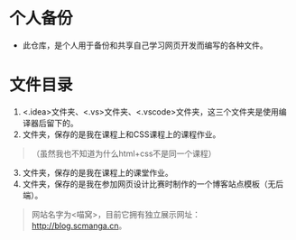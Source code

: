 # 个人备份
*   此仓库，是个人用于备份和共享自己学习网页开发而编写的各种文件。

# 文件目录
1.  <.idea>文件夹、<.vs>文件夹、<.vscode>文件夹，这三个文件夹是使用编译器后留下的。
2.  <Class>文件夹，保存的是我在<html>课程上和CSS课程上的课程作业。
>   （虽然我也不知道为什么html+css不是同一个课程）
3.  <JavaScript>文件夹，保存的是我在<JavaScript>课程上的课堂作业。
4.  <MiaoWo>文件夹，保存的是我在参加网页设计比赛时制作的一个博客站点模板（无后端）。
>   网站名字为<喵窝>，目前它拥有独立展示网址：<http://blog.scmanga.cn>。
